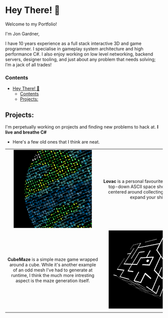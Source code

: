 # Hey There! 👋

Welcome to my Portfolio!
 
I'm Jon Gardner,

I have 10 years experience as a full stack interactive 3D and game programmer. I specialise in gameplay system architecture and high performance C#. I also enjoy working on low level networking, backend servers, designer tooling, and just about any problem that needs solving; I’m a jack of all trades!

### Contents
- [Hey There! 👋](#hey-there-)
    - [Contents](#contents)
  - [Projects:](#projects)

## Projects:

I'm perpetually working on projects and finding new problems to hack at. **I live and breathe C#**

- Here's a few old ones that I think are neat.

|  |   |
| :----------------------: | :-: |
| [<img src="./img/index/planet.png" width="250"/>](image.png) | <div style="width:290px">**Lovac** is a personal favourite of mine; A 2D top-down ASCII space shoot-em-up, centered around collecting modules to expand your ship</div> |
| <div style="width:290px">**CubeMaze** is a simple maze game wrapped around a cube. While it's another example of an odd mesh I've had to generate at runtime, I think the much more intresting aspect is the maze generation itself.</div> | [<img src="./img/index/cubemaze.png" width="250"/>](image.png) | 
| | |



<!--
**Jonathan-Gardner/Jonathan-Gardner** is a ✨ _special_ ✨ repository because its `README.md` (this file) appears on your GitHub profile.

Here are some ideas to get you started:

- 🔭 I’m currently working on ...
- 🌱 I’m currently learning ...
- 👯 I’m looking to collaborate on ...
- 🤔 I’m looking for help with ...
- 💬 Ask me about ...
- 📫 How to reach me: ...
- 😄 Pronouns: ...
- ⚡ Fun fact: ...
-->
